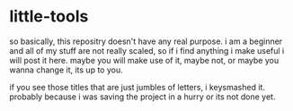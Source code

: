 # little-tools
so basically, this repositry doesn't have any real purpose. i am a beginner and all of my stuff are not really scaled, so if i find anything i make useful i will post it here. maybe you will make use of it, maybe not, or maybe you wanna change it, its up to you.

if you see those titles that are just jumbles of letters, i keysmashed it. probably because i was saving the project in a hurry or its not done yet.
